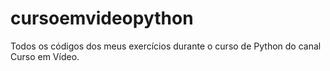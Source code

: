 # cursoemvideopython
Todos os códigos dos meus exercícios durante o curso de Python do canal Curso em Vídeo.
